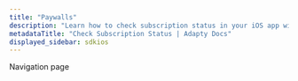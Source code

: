 ```yaml
---
title: "Paywalls"
description: "Learn how to check subscription status in your iOS app with Adapty."
metadataTitle: "Check Subscription Status | Adapty Docs"
displayed_sidebar: sdkios
---
```



Navigation page